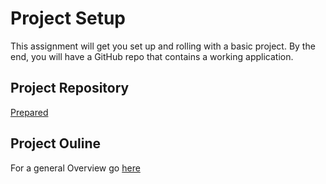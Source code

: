 # Project Setup
This assignment will get you set up and rolling with a basic project. By the end, you will have a GitHub repo that contains a working application.

## Project Repository
[Prepared](https://github.com/e11ie/Prepared-java.git)

## Project Ouline
For a general Overview go [here](https://github.com/e11ie/liftoff-assignments/tree/master/P2-Project_Outline)
